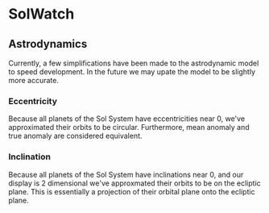 # SolWatch
## Astrodynamics
Currently, a few simplifications have been made to the astrodynamic model to speed development. In the future we may upate the model to be slightly more accurate.
### Eccentricity
Because all planets of the Sol System have eccentricities near 0, we've approximated their orbits to be circular. Furthermore, mean anomaly and true anomaly are considered equivalent.
### Inclination
Because all planets of the Sol System have inclinations near 0, and our display is 2 dimensional we've approxmated their orbits to be on the ecliptic plane. This is essentially a projection of their orbital plane onto the ecliptic plane.